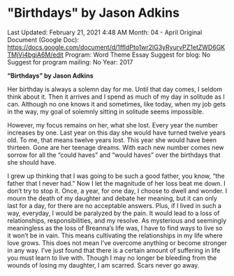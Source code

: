 # "Birthdays" by Jason Adkins

Last Updated: February 21, 2021 4:48 AM
Month: 04 - April
Original Document (Google Doc): https://docs.google.com/document/d/1ffldPto1wr2lG3yRyurvPZ1etZWD6GKTMjVi4bgiA6M/edit
Program: Word Theme Essay
Suggest for blog: No
Suggest for program mailing: No
Year: 2017

**“Birthdays” by Jason Adkins**

Her birthday is always a solemn day for me. Until that day comes, I seldom think about it. Then it arrives and I spend as much of my day in solitude as I can. Although no one knows it and sometimes, like today, when my job gets in the way, my goal of solemnly sitting in solitude seems impossible.

However, my focus remains on her, what she lost. Every year the number increases by one. Last year on this day she would have turned twelve years old. To me, that means twelve years lost. This year she would have been thirteen. Gone are her teenage dreams. With each new number comes new sorrow for all the “could haves” and “would haves” over the birthdays that she should have.

I grew up thinking that I was going to be such a good father, you know, “the father that I never had.” Now I let the magnitude of her loss beat me down. I don’t try to stop it. Once, a year, for one day, I choose to dwell and wonder. I mourn the death of my daughter and debate her meaning, but it can only last for a day, for there are no acceptable answers. Plus, if I lived in such a way, everyday, I would be paralyzed by the pain. It would lead to a loss of relationships, responsibilities, and my resolve. As mysterious and seemingly meaningless as the loss of Breanna’s life was, I have to find ways to live so it won’t be in vain. This means cultivating the relationships in my life where love grows. This does not mean I’ve overcome anything or become stronger in any way. I’ve just found that there is a certain amount of suffering in life you must learn to live with. Though I may no longer be bleeding from the wounds of losing my daughter, I am scarred. Scars never go away.